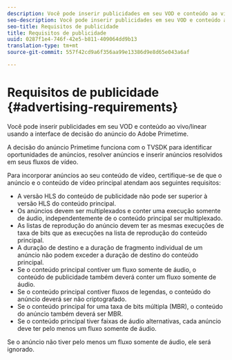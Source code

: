 ```yaml
---
description: Você pode inserir publicidades em seu VOD e conteúdo ao vivo/linear usando a interface de decisão do anúncio do Adobe Primetime.
seo-description: Você pode inserir publicidades em seu VOD e conteúdo ao vivo/linear usando a interface de decisão do anúncio do Adobe Primetime.
seo-title: Requisitos de publicidade
title: Requisitos de publicidade
uuid: 0287f1e4-746f-42e5-b811-409064dd9b13
translation-type: tm+mt
source-git-commit: 557f42cd9a6f356aa99e13386d9e8d65e043a6af

---
```



# Requisitos de publicidade {#advertising-requirements}

Você pode inserir publicidades em seu VOD e conteúdo ao vivo/linear usando a interface de decisão do anúncio do Adobe Primetime.

<!--<a id="section_A2966DC850E140FE9400A1D9E412F819"></a>-->

A decisão do anúncio Primetime funciona com o TVSDK para identificar oportunidades de anúncios, resolver anúncios e inserir anúncios resolvidos em seus fluxos de vídeo.

Para incorporar anúncios ao seu conteúdo de vídeo, certifique-se de que o anúncio e o conteúdo de vídeo principal atendam aos seguintes requisitos:

* A versão HLS do conteúdo de publicidade não pode ser superior à versão HLS do conteúdo principal.
* Os anúncios devem ser multiplexados e conter uma execução somente de áudio, independentemente de o conteúdo principal ser multiplexado.
* As listas de reprodução do anúncio devem ter as mesmas execuções de taxa de bits que as execuções na lista de reprodução do conteúdo principal.
* A duração de destino e a duração de fragmento individual de um anúncio não podem exceder a duração de destino do conteúdo principal.
* Se o conteúdo principal contiver um fluxo somente de áudio, o conteúdo de publicidade também deverá conter um fluxo somente de áudio.
* Se o conteúdo principal contiver fluxos de legendas, o conteúdo do anúncio deverá ser não criptografado.
* Se o conteúdo principal for uma taxa de bits múltipla (MBR), o conteúdo do anúncio também deverá ser MBR.
* Se o conteúdo principal tiver faixas de áudio alternativas, cada anúncio deve ter pelo menos um fluxo somente de áudio.

Se o anúncio não tiver pelo menos um fluxo somente de áudio, ele será ignorado.